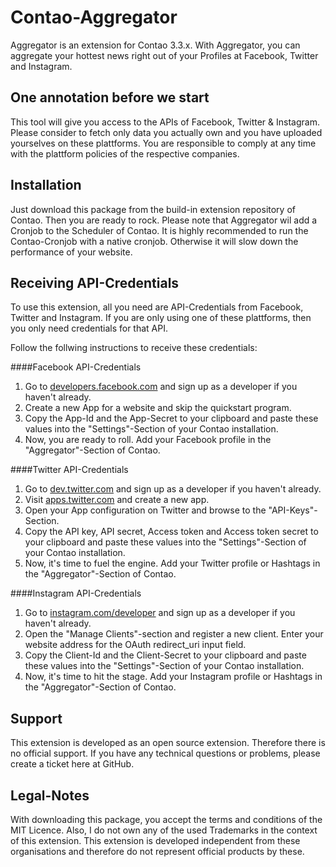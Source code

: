 Contao-Aggregator
==========

Aggregator is an extension for Contao 3.3.x. With Aggregator, you can aggregate your hottest news right out of your Profiles at Facebook, Twitter and Instagram.

One annotation before we start
----------------------
This tool will give you access to the APIs of Facebook, Twitter & Instagram. Please consider to fetch only data you actually own and you have uploaded yourselves on these plattforms. You are responsible to comply at any time with the plattform policies of the respective companies.

Installation
----------------------
Just download this package from the build-in extension repository of Contao. Then you are ready to rock. Please note that Aggregator wil add a Cronjob to the Scheduler of Contao. It is highly recommended to run the Contao-Cronjob with a native cronjob. Otherwise it will slow down the performance of your website.

Receiving API-Credentials
----------------------
To use this extension, all you need are API-Credentials from Facebook, Twitter and Instagram. If you are only using one of these plattforms, then you only need credentials for that API.

Follow the follwing instructions to receive these credentials:

####Facebook API-Credentials
1. Go to [developers.facebook.com](https://developers.facebook.com "Opens developers.facebook.com in a new window") and sign up as a developer if you haven't already.
2. Create a new App for a website and skip the quickstart program.
3. Copy the App-Id and the App-Secret to your clipboard and paste these values into the "Settings"-Section of your Contao installation.
4. Now, you are ready to roll. Add your Facebook profile in the "Aggregator"-Section of Contao.

####Twitter API-Credentials
1. Go to [dev.twitter.com](https://dev.twitter.com "Opens dev.twitter.com in a new window") and sign up as a developer if you haven't already.
2. Visit [apps.twitter.com](https://apps.twitter.com "Opens apps.twitter.com in a new window") and create a new app.
3. Open your App configuration on Twitter and browse to the "API-Keys"-Section.
4. Copy the API key, API secret, Access token and Access token secret to your clipboard and paste these values into the "Settings"-Section of your Contao installation.
5. Now, it's time to fuel the engine. Add your Twitter profile or Hashtags in the "Aggregator"-Section of Contao.

####Instagram API-Credentials
1. Go to [instagram.com/developer](http://instagram.com/developer "Opens instagram.com/developer in a new window") and sign up as a developer if you haven't already.
2. Open the "Manage Clients"-section and register a new client. Enter your website address for the OAuth redirect_uri input field.
3. Copy the Client-Id and the Client-Secret to your clipboard and paste these values into the "Settings"-Section of your Contao installation.
4. Now, it's time to hit the stage. Add your Instagram profile or Hashtags in the "Aggregator"-Section of Contao.

Support
----------------------
This extension is developed as an open source extension. Therefore there is no official support. If you have any technical questions or problems, please create a ticket here at GitHub.

Legal-Notes
----------------------
With downloading this package, you accept the terms and conditions of the MIT Licence. Also, I do not own any of the used Trademarks in the context of this extension. This extension is developed independent from these organisations and therefore do not represent official products by these.
